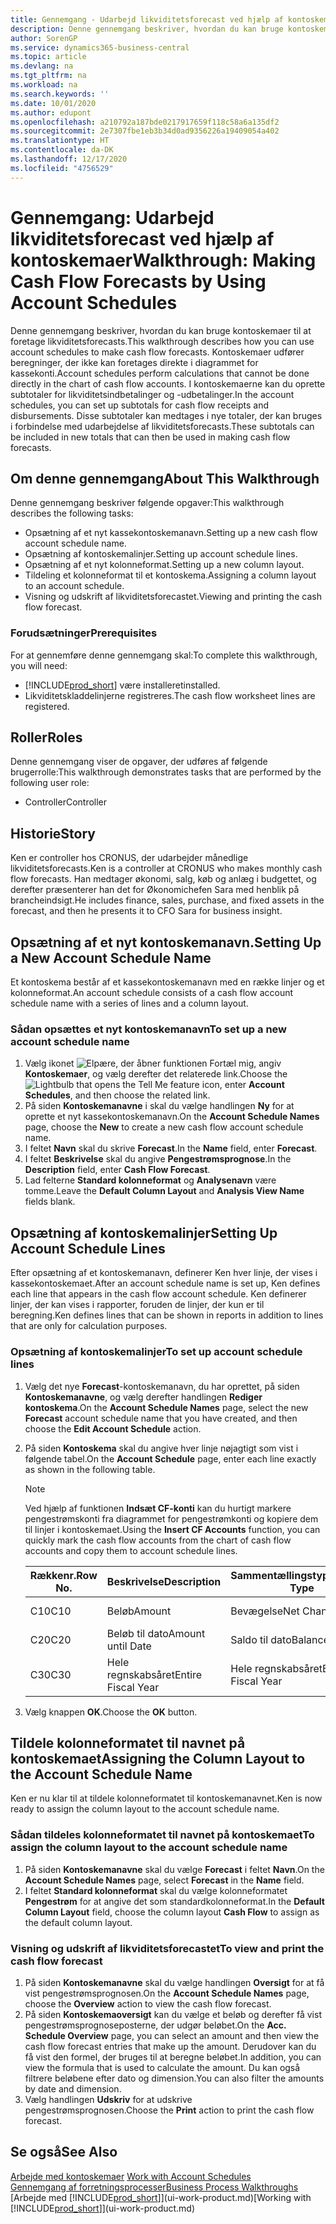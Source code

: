 ```yaml
---
title: Gennemgang - Udarbejd likviditetsforecast ved hjælp af kontoskemaer | Microsoft Docs
description: Denne gennemgang beskriver, hvordan du kan bruge kontoskemaer til at foretage likviditetsforecasts. Kontoskemaer udfører beregninger, der ikke kan foretages direkte i diagrammet for kassekonti. I kontoskemaerne kan du oprette subtotaler for likviditetsindbetalinger og -udbetalinger. Disse subtotaler kan medtages i nye totaler, der kan bruges i forbindelse med udarbejdelse af likviditetsforecasts.
author: SorenGP
ms.service: dynamics365-business-central
ms.topic: article
ms.devlang: na
ms.tgt_pltfrm: na
ms.workload: na
ms.search.keywords: ''
ms.date: 10/01/2020
ms.author: edupont
ms.openlocfilehash: a210792a187bde0217917659f118c58a6a135df2
ms.sourcegitcommit: 2e7307fbe1eb3b34d0ad9356226a19409054a402
ms.translationtype: HT
ms.contentlocale: da-DK
ms.lasthandoff: 12/17/2020
ms.locfileid: "4756529"
---
```

# <a name="walkthrough-making-cash-flow-forecasts-by-using-account-schedules"></a><span data-ttu-id="72b53-106">Gennemgang: Udarbejd likviditetsforecast ved hjælp af kontoskemaer</span><span class="sxs-lookup"><span data-stu-id="72b53-106">Walkthrough: Making Cash Flow Forecasts by Using Account Schedules</span></span>
<span data-ttu-id="72b53-107">Denne gennemgang beskriver, hvordan du kan bruge kontoskemaer til at foretage likviditetsforecasts.</span><span class="sxs-lookup"><span data-stu-id="72b53-107">This walkthrough describes how you can use account schedules to make cash flow forecasts.</span></span> <span data-ttu-id="72b53-108">Kontoskemaer udfører beregninger, der ikke kan foretages direkte i diagrammet for kassekonti.</span><span class="sxs-lookup"><span data-stu-id="72b53-108">Account schedules perform calculations that cannot be done directly in the chart of cash flow accounts.</span></span> <span data-ttu-id="72b53-109">I kontoskemaerne kan du oprette subtotaler for likviditetsindbetalinger og -udbetalinger.</span><span class="sxs-lookup"><span data-stu-id="72b53-109">In the account schedules, you can set up subtotals for cash flow receipts and disbursements.</span></span> <span data-ttu-id="72b53-110">Disse subtotaler kan medtages i nye totaler, der kan bruges i forbindelse med udarbejdelse af likviditetsforecasts.</span><span class="sxs-lookup"><span data-stu-id="72b53-110">These subtotals can be included in new totals that can then be used in making cash flow forecasts.</span></span>  

## <a name="about-this-walkthrough"></a><span data-ttu-id="72b53-111">Om denne gennemgang</span><span class="sxs-lookup"><span data-stu-id="72b53-111">About This Walkthrough</span></span>  
<span data-ttu-id="72b53-112">Denne gennemgang beskriver følgende opgaver:</span><span class="sxs-lookup"><span data-stu-id="72b53-112">This walkthrough describes the following tasks:</span></span>  

- <span data-ttu-id="72b53-113">Opsætning af et nyt kassekontoskemanavn.</span><span class="sxs-lookup"><span data-stu-id="72b53-113">Setting up a new cash flow account schedule name.</span></span>  
- <span data-ttu-id="72b53-114">Opsætning af kontoskemalinjer.</span><span class="sxs-lookup"><span data-stu-id="72b53-114">Setting up account schedule lines.</span></span>  
- <span data-ttu-id="72b53-115">Opsætning af et nyt kolonneformat.</span><span class="sxs-lookup"><span data-stu-id="72b53-115">Setting up a new column layout.</span></span>  
- <span data-ttu-id="72b53-116">Tildeling et kolonneformat til et kontoskema.</span><span class="sxs-lookup"><span data-stu-id="72b53-116">Assigning a column layout to an account schedule.</span></span>  
- <span data-ttu-id="72b53-117">Visning og udskrift af likviditetsforecastet.</span><span class="sxs-lookup"><span data-stu-id="72b53-117">Viewing and printing the cash flow forecast.</span></span>  

### <a name="prerequisites"></a><span data-ttu-id="72b53-118">Forudsætninger</span><span class="sxs-lookup"><span data-stu-id="72b53-118">Prerequisites</span></span>  
<span data-ttu-id="72b53-119">For at gennemføre denne gennemgang skal:</span><span class="sxs-lookup"><span data-stu-id="72b53-119">To complete this walkthrough, you will need:</span></span>  

- [!INCLUDE[prod_short](includes/prod_short.md)] <span data-ttu-id="72b53-120">være installeret</span><span class="sxs-lookup"><span data-stu-id="72b53-120">installed.</span></span>  
- <span data-ttu-id="72b53-121">Likviditetskladdelinjerne registreres.</span><span class="sxs-lookup"><span data-stu-id="72b53-121">The cash flow worksheet lines are registered.</span></span>  

## <a name="roles"></a><span data-ttu-id="72b53-122">Roller</span><span class="sxs-lookup"><span data-stu-id="72b53-122">Roles</span></span>  
<span data-ttu-id="72b53-123">Denne gennemgang viser de opgaver, der udføres af følgende brugerrolle:</span><span class="sxs-lookup"><span data-stu-id="72b53-123">This walkthrough demonstrates tasks that are performed by the following user role:</span></span>  

- <span data-ttu-id="72b53-124">Controller</span><span class="sxs-lookup"><span data-stu-id="72b53-124">Controller</span></span>  

## <a name="story"></a><span data-ttu-id="72b53-125">Historie</span><span class="sxs-lookup"><span data-stu-id="72b53-125">Story</span></span>  
<span data-ttu-id="72b53-126">Ken er controller hos CRONUS, der udarbejder månedlige likviditetsforecasts.</span><span class="sxs-lookup"><span data-stu-id="72b53-126">Ken is a controller at CRONUS who makes monthly cash flow forecasts.</span></span> <span data-ttu-id="72b53-127">Han medtager økonomi, salg, køb og anlæg i budgettet, og derefter præsenterer han det for Økonomichefen Sara med henblik på brancheindsigt.</span><span class="sxs-lookup"><span data-stu-id="72b53-127">He includes finance, sales, purchase, and fixed assets in the forecast, and then he presents it to CFO Sara for business insight.</span></span>  

## <a name="setting-up-a-new-account-schedule-name"></a><span data-ttu-id="72b53-128">Opsætning af et nyt kontoskemanavn.</span><span class="sxs-lookup"><span data-stu-id="72b53-128">Setting Up a New Account Schedule Name</span></span>  
<span data-ttu-id="72b53-129">Et kontoskema består af et kassekontoskemanavn med en række linjer og et kolonneformat.</span><span class="sxs-lookup"><span data-stu-id="72b53-129">An account schedule consists of a cash flow account schedule name with a series of lines and a column layout.</span></span>  

### <a name="to-set-up-a-new-account-schedule-name"></a><span data-ttu-id="72b53-130">Sådan opsættes et nyt kontoskemanavn</span><span class="sxs-lookup"><span data-stu-id="72b53-130">To set up a new account schedule name</span></span>  

1.  <span data-ttu-id="72b53-131">Vælg ikonet ![Elpære, der åbner funktionen Fortæl mig](media/ui-search/search_small.png "Fortæl mig, hvad du vil foretage dig"), angiv **Kontoskemaer**, og vælg derefter det relaterede link.</span><span class="sxs-lookup"><span data-stu-id="72b53-131">Choose the ![Lightbulb that opens the Tell Me feature](media/ui-search/search_small.png "Tell me what you want to do") icon, enter **Account Schedules**, and then choose the related link.</span></span>  
2.  <span data-ttu-id="72b53-132">På siden **Kontoskemanavne** i skal du vælge handlingen **Ny** for at oprette et nyt kassekontoskemanavn.</span><span class="sxs-lookup"><span data-stu-id="72b53-132">On the **Account Schedule Names** page, choose the **New** to create a new cash flow account schedule name.</span></span>  
3.  <span data-ttu-id="72b53-133">I feltet **Navn** skal du skrive **Forecast**.</span><span class="sxs-lookup"><span data-stu-id="72b53-133">In the **Name** field, enter **Forecast**.</span></span>  
4.  <span data-ttu-id="72b53-134">I feltet **Beskrivelse** skal du angive **Pengestrømsprognose**.</span><span class="sxs-lookup"><span data-stu-id="72b53-134">In the **Description** field, enter **Cash Flow Forecast**.</span></span>  
5.  <span data-ttu-id="72b53-135">Lad felterne **Standard kolonneformat** og **Analysenavn** være tomme.</span><span class="sxs-lookup"><span data-stu-id="72b53-135">Leave the **Default Column Layout** and **Analysis View Name** fields blank.</span></span>  

## <a name="setting-up-account-schedule-lines"></a><span data-ttu-id="72b53-136">Opsætning af kontoskemalinjer</span><span class="sxs-lookup"><span data-stu-id="72b53-136">Setting Up Account Schedule Lines</span></span>  
<span data-ttu-id="72b53-137">Efter opsætning af et kontoskemanavn, definerer Ken hver linje, der vises i kassekontoskemaet.</span><span class="sxs-lookup"><span data-stu-id="72b53-137">After an account schedule name is set up, Ken defines each line that appears in the cash flow account schedule.</span></span> <span data-ttu-id="72b53-138">Ken definerer linjer, der kan vises i rapporter, foruden de linjer, der kun er til beregning.</span><span class="sxs-lookup"><span data-stu-id="72b53-138">Ken defines lines that can be shown in reports in addition to lines that are only for calculation purposes.</span></span>  

### <a name="to-set-up-account-schedule-lines"></a><span data-ttu-id="72b53-139">Opsætning af kontoskemalinjer</span><span class="sxs-lookup"><span data-stu-id="72b53-139">To set up account schedule lines</span></span>  

1.  <span data-ttu-id="72b53-140">Vælg det nye **Forecast**-kontoskemanavn, du har oprettet, på siden **Kontoskemanavne**, og vælg derefter handlingen **Rediger kontoskema**.</span><span class="sxs-lookup"><span data-stu-id="72b53-140">On the **Account Schedule Names** page, select the new **Forecast** account schedule name that you have created, and then choose the **Edit Account Schedule** action.</span></span>  
2.  <span data-ttu-id="72b53-141">På siden **Kontoskema** skal du angive hver linje nøjagtigt som vist i følgende tabel.</span><span class="sxs-lookup"><span data-stu-id="72b53-141">On the **Account Schedule** page, enter each line exactly as shown in the following table.</span></span>  

    > [!NOTE]  
    >  <span data-ttu-id="72b53-142">Ved hjælp af funktionen **Indsæt CF-konti** kan du hurtigt markere pengestrømskonti fra diagrammet for pengestrømkonti og kopiere dem til linjer i kontoskemaet.</span><span class="sxs-lookup"><span data-stu-id="72b53-142">Using the **Insert CF Accounts** function, you can quickly mark the cash flow accounts from the chart of cash flow accounts and copy them to account schedule lines.</span></span>  

    |<span data-ttu-id="72b53-143">Rækkenr.</span><span class="sxs-lookup"><span data-stu-id="72b53-143">Row No.</span></span>|<span data-ttu-id="72b53-144">Beskrivelse</span><span class="sxs-lookup"><span data-stu-id="72b53-144">Description</span></span>|<span data-ttu-id="72b53-145">Sammentællingstype</span><span class="sxs-lookup"><span data-stu-id="72b53-145">Totaling Type</span></span>|<span data-ttu-id="72b53-146">Sammentælling</span><span class="sxs-lookup"><span data-stu-id="72b53-146">Totaling</span></span>|<span data-ttu-id="72b53-147">Rækketype</span><span class="sxs-lookup"><span data-stu-id="72b53-147">Row Type</span></span>|<span data-ttu-id="72b53-148">Beløbstype</span><span class="sxs-lookup"><span data-stu-id="72b53-148">Amount Type</span></span>|<span data-ttu-id="72b53-149">Vis</span><span class="sxs-lookup"><span data-stu-id="72b53-149">Show</span></span>|  
    |-------|-----------|-------------|--------|--------|-----------|----|
    |<span data-ttu-id="72b53-150">C10</span><span class="sxs-lookup"><span data-stu-id="72b53-150">C10</span></span>|<span data-ttu-id="72b53-151">Beløb</span><span class="sxs-lookup"><span data-stu-id="72b53-151">Amount</span></span>|<span data-ttu-id="72b53-152">Bevægelse</span><span class="sxs-lookup"><span data-stu-id="72b53-152">Net Change</span></span>|<span data-ttu-id="72b53-153">Poster</span><span class="sxs-lookup"><span data-stu-id="72b53-153">Entries</span></span>|<span data-ttu-id="72b53-154">Nettobeløb</span><span class="sxs-lookup"><span data-stu-id="72b53-154">Net Amount</span></span>|<span data-ttu-id="72b53-155">Altid</span><span class="sxs-lookup"><span data-stu-id="72b53-155">Always</span></span>|  
    |<span data-ttu-id="72b53-156">C20</span><span class="sxs-lookup"><span data-stu-id="72b53-156">C20</span></span>|<span data-ttu-id="72b53-157">Beløb til dato</span><span class="sxs-lookup"><span data-stu-id="72b53-157">Amount until Date</span></span>|<span data-ttu-id="72b53-158">Saldo til dato</span><span class="sxs-lookup"><span data-stu-id="72b53-158">Balance at Date</span></span>|<span data-ttu-id="72b53-159">Poster</span><span class="sxs-lookup"><span data-stu-id="72b53-159">Entries</span></span>|<span data-ttu-id="72b53-160">Nettobeløb</span><span class="sxs-lookup"><span data-stu-id="72b53-160">Net Amount</span></span>|<span data-ttu-id="72b53-161">Altid</span><span class="sxs-lookup"><span data-stu-id="72b53-161">Always</span></span>|  
    |<span data-ttu-id="72b53-162">C30</span><span class="sxs-lookup"><span data-stu-id="72b53-162">C30</span></span>|<span data-ttu-id="72b53-163">Hele regnskabsåret</span><span class="sxs-lookup"><span data-stu-id="72b53-163">Entire Fiscal Year</span></span>|<span data-ttu-id="72b53-164">Hele regnskabsåret</span><span class="sxs-lookup"><span data-stu-id="72b53-164">Entire Fiscal Year</span></span>|<span data-ttu-id="72b53-165">Poster</span><span class="sxs-lookup"><span data-stu-id="72b53-165">Entries</span></span>|<span data-ttu-id="72b53-166">Nettobeløb</span><span class="sxs-lookup"><span data-stu-id="72b53-166">Net Amount</span></span>|<span data-ttu-id="72b53-167">Altid</span><span class="sxs-lookup"><span data-stu-id="72b53-167">Always</span></span>|  

4.  <span data-ttu-id="72b53-168">Vælg knappen **OK**.</span><span class="sxs-lookup"><span data-stu-id="72b53-168">Choose the **OK** button.</span></span>  

## <a name="assigning-the-column-layout-to-the-account-schedule-name"></a><span data-ttu-id="72b53-169">Tildele kolonneformatet til navnet på kontoskemaet</span><span class="sxs-lookup"><span data-stu-id="72b53-169">Assigning the Column Layout to the Account Schedule Name</span></span>  
<span data-ttu-id="72b53-170">Ken er nu klar til at tildele kolonneformatet til kontoskemanavnet.</span><span class="sxs-lookup"><span data-stu-id="72b53-170">Ken is now ready to assign the column layout to the account schedule name.</span></span>  

### <a name="to-assign-the-column-layout-to-the-account-schedule-name"></a><span data-ttu-id="72b53-171">Sådan tildeles kolonneformatet til navnet på kontoskemaet</span><span class="sxs-lookup"><span data-stu-id="72b53-171">To assign the column layout to the account schedule name</span></span>  

1.  <span data-ttu-id="72b53-172">På siden **Kontoskemanavne** skal du vælge **Forecast** i feltet **Navn**.</span><span class="sxs-lookup"><span data-stu-id="72b53-172">On the **Account Schedule Names** page, select **Forecast** in the **Name** field.</span></span>  
2.  <span data-ttu-id="72b53-173">I feltet **Standard kolonneformat** skal du vælge kolonneformatet **Pengestrøm** for at angive det som standardkolonneformat.</span><span class="sxs-lookup"><span data-stu-id="72b53-173">In the **Default Column Layout** field, choose the column layout **Cash Flow** to assign as the default column layout.</span></span>  

### <a name="to-view-and-print-the-cash-flow-forecast"></a><span data-ttu-id="72b53-174">Visning og udskrift af likviditetsforecastet</span><span class="sxs-lookup"><span data-stu-id="72b53-174">To view and print the cash flow forecast</span></span>  
1.  <span data-ttu-id="72b53-175">På siden **Kontoskemanavne** skal du vælge handlingen **Oversigt** for at få vist pengestrømsprognosen.</span><span class="sxs-lookup"><span data-stu-id="72b53-175">On the **Account Schedule Names** page, choose the **Overview** action to view the cash flow forecast.</span></span>  
2.  <span data-ttu-id="72b53-176">På siden **Kontoskemaoversigt** kan du vælge et beløb og derefter få vist pengestrømsprognoseposterne, der udgør beløbet.</span><span class="sxs-lookup"><span data-stu-id="72b53-176">On the **Acc. Schedule Overview** page, you can select an amount and then view the cash flow forecast entries that make up the amount.</span></span> <span data-ttu-id="72b53-177">Derudover kan du få vist den formel, der bruges til at beregne beløbet.</span><span class="sxs-lookup"><span data-stu-id="72b53-177">In addition, you can view the formula that is used to calculate the amount.</span></span> <span data-ttu-id="72b53-178">Du kan også filtrere beløbene efter dato og dimension.</span><span class="sxs-lookup"><span data-stu-id="72b53-178">You can also filter the amounts by date and dimension.</span></span>  
3.  <span data-ttu-id="72b53-179">Vælg handlingen **Udskriv** for at udskrive pengestrømsprognosen.</span><span class="sxs-lookup"><span data-stu-id="72b53-179">Choose the **Print** action to print the cash flow forecast.</span></span>  

## <a name="see-also"></a><span data-ttu-id="72b53-180">Se også</span><span class="sxs-lookup"><span data-stu-id="72b53-180">See Also</span></span>  
 <span data-ttu-id="72b53-181">[Arbejde med kontoskemaer](bi-how-work-account-schedule.md) </span><span class="sxs-lookup"><span data-stu-id="72b53-181">[Work with Account Schedules](bi-how-work-account-schedule.md) </span></span>  
 [<span data-ttu-id="72b53-182">Gennemgang af forretningsprocesser</span><span class="sxs-lookup"><span data-stu-id="72b53-182">Business Process Walkthroughs</span></span>](walkthrough-business-process-walkthroughs.md)  
 <span data-ttu-id="72b53-183">[Arbejde med [!INCLUDE[prod_short](includes/prod_short.md)]](ui-work-product.md)</span><span class="sxs-lookup"><span data-stu-id="72b53-183">[Working with [!INCLUDE[prod_short](includes/prod_short.md)]](ui-work-product.md)</span></span>
